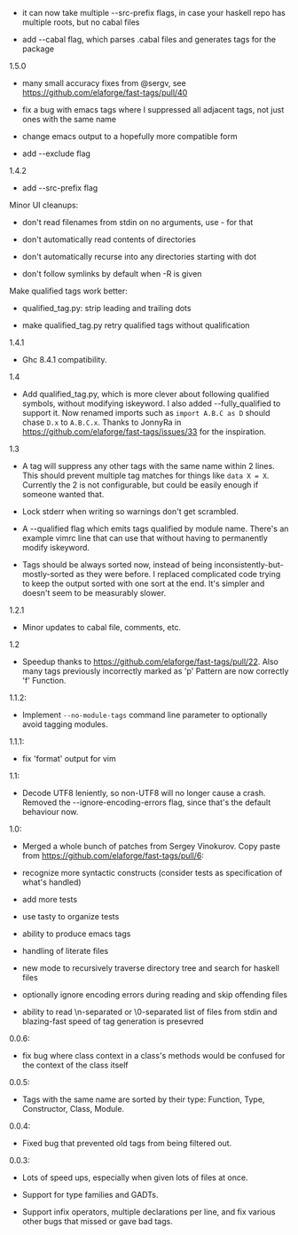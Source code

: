 * it can now take multiple --src-prefix flags, in case your haskell repo has
multiple roots, but no cabal files

* add --cabal flag, which parses .cabal files and generates tags for the package

1.5.0

* many small accuracy fixes from @sergv, see
<https://github.com/elaforge/fast-tags/pull/40>

* fix a bug with emacs tags where I suppressed all adjacent tags,
not just ones with the same name

* change emacs output to a hopefully more compatible form

* add --exclude flag

1.4.2

* add --src-prefix flag

Minor UI cleanups:

* don't read filenames from stdin on no arguments, use - for that

* don't automatically read contents of directories

* don't automatically recurse into any directories starting with dot

* don't follow symlinks by default when -R is given

Make qualified tags work better:

* qualified_tag.py: strip leading and trailing dots

* make qualified_tag.py retry qualified tags without qualification

1.4.1

* Ghc 8.4.1 compatibility.

1.4

* Add qualified_tag.py, which is more clever about following qualified symbols,
without modifying iskeyword.  I also added --fully_qualified to support it.
Now renamed imports such as `import A.B.C as D` should chase `D.x` to
`A.B.C.x`.  Thanks to JonnyRa in https://github.com/elaforge/fast-tags/issues/33
for the inspiration.

1.3

* A tag will suppress any other tags with the same name within 2 lines.
This should prevent multiple tag matches for things like `data X = X`.
Currently the 2 is not configurable, but could be easily enough if someone
wanted that.

* Lock stderr when writing so warnings don't get scrambled.

* A --qualified flag which emits tags qualified by module name.  There's an
example vimrc line that can use that without having to permanently modify
iskeyword.

* Tags should be always sorted now, instead of being
inconsistently-but-mostly-sorted as they were before.  I replaced
complicated code trying to keep the output sorted with one sort at the end.
It's simpler and doesn't seem to be measurably slower.

1.2.1

* Minor updates to cabal file, comments, etc.

1.2

* Speedup thanks to <https://github.com/elaforge/fast-tags/pull/22>.
Also many tags previously incorrectly marked as 'p' Pattern are now
correctly 'f' Function.

1.1.2:

* Implement `--no-module-tags` command line parameter to optionally avoid
tagging modules.

1.1.1:

* fix 'format' output for vim

1.1:

* Decode UTF8 leniently, so non-UTF8 will no longer cause a crash.  Removed
the --ignore-encoding-errors flag, since that's the default behaviour now.

1.0:

* Merged a whole bunch of patches from Sergey Vinokurov.  Copy paste from
<https://github.com/elaforge/fast-tags/pull/6>:

* recognize more syntactic constructs (consider tests as specification of
what's handled)

* add more tests

* use tasty to organize tests

* ability to produce emacs tags

* handling of literate files

* new mode to recursively traverse directory tree and search for haskell files

* optionally ignore encoding errors during reading and skip offending files

* ability to read \n-separated or \0-separated list of files from stdin
and blazing-fast speed of tag generation is presevred

0.0.6:

* fix bug where class context in a class's methods would be confused for the
context of the class itself

0.0.5:

* Tags with the same name are sorted by their type: Function, Type,
Constructor, Class, Module.

0.0.4:

* Fixed bug that prevented old tags from being filtered out.

0.0.3:

* Lots of speed ups, especially when given lots of files at once.

* Support for type families and GADTs.

* Support infix operators, multiple declarations per line, and fix various
other bugs that missed or gave bad tags.
